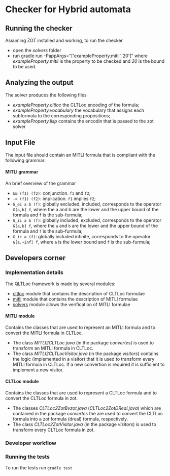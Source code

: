 # Checker for Hybrid automata
## Running the checker 
Assuming ZOT installed and working, to run the checker 

- open the *solvers* folder
- run gradle run -PappArgs="['exampleProperty.mitli','20']" where *exampleProperty.mitli* is the property to be checked and *20* is the bound to be used.

## Analyzing the output
The solver produces the following files
- *exampleProperty.cltloc* the CLTLoc encoding of the formula;
- *exampleProperty.vocabulary* the vocabulary that assigns each subformula to the corresponding propositions;
- *exampleProperty.lisp* contains the encodin that is passed to the zot solver





## Input File
The input file should contain an MITLI formula that is compliant with the following grammar:

#### MITLI grammar

An brief overview of the grammar
* `&& (f1) (f2)`: conjunction. `f1` and `f2`;
* `-> (f1) (f2)`: implication. `f1` implies `f2`;
* `G_ei a b (f)`: globally excluded, included, corresponds to the operator `G(a,b] f`, where the a and b are the lower and the upper bound of the formula and `f` is the sub-furmula;
* `G_ii a b (f)`: globally included, excluded, corresponds to the operator `G[a,b] f`, where the `a` and `b` are the lower and the upper bound of the formula and `f` is the sub-furmula;
* `G_i+ a (f)`: globally included infinite, corresponds to the operator `G[a,+inf] f`, where `a` is the lower bound and `f` is the sub-furmula;





## Developers corner

### Implementation details
The QLTLoc framework is made by several modules:

* [cltloc](/cltloc) module that contains the description of CLTLoc formulae
* [mitli](/mitli) module that contains the description of  MITLI formulae
* [solvers](/solvers) module allows the verification of MITLI formulae


#### MITLI module
Contains the classes that are used to represent an MITLI formula and to convert the MITLI formula in CLTLoc. 

* The class *MITLI2CLTLoc.java* (in the package *convertes*) is used to transform an MITLI formula in CLTLoc.
* The class *MITLI2CLTLocVisitor.java* (in the package *visitors*) contains the logic (implemented in a visitor) that it is used to transform every MITLI formula in CLTLoc. 
If a new convertion is required it is sufficient to implement a new visitor.

#### CLTLoc module
Contains the classes that are used to represent a CLTLoc formula and to convert the CLTLoc formula in zot.
* The classes *CLTLoc2ZotBvzot.java* (*CLTLoc2ZotDReal.java*) which are contained in the package *convertes* the are used to convert the CLTLoc formula into a zot formula (dreal) formula, respectively.
* The class *CLTLoc2ZotVisitor.java* (in the package *visitors*) is used to transform every CLTLoc formula in zot.


### Developer workflow
### Running the tests
To run the tests run
`gradle test`

